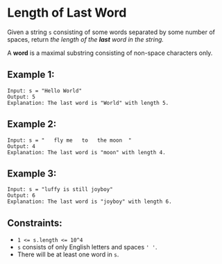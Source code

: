 # Length of Last Word
Given a string `s` consisting of some words separated by some number of spaces, return *the length of the **last** word in the string.*

A **word** is a maximal substring consisting of non-space characters only.

## Example 1:
```
Input: s = "Hello World"
Output: 5
Explanation: The last word is "World" with length 5.
```

## Example 2:
```
Input: s = "   fly me   to   the moon  "
Output: 4
Explanation: The last word is "moon" with length 4.
```

## Example 3:
```
Input: s = "luffy is still joyboy"
Output: 6
Explanation: The last word is "joyboy" with length 6.
```

## Constraints:
- `1 <= s.length <= 10^4`
- `s` consists of only English letters and spaces `' '`.
- There will be at least one word in `s`.